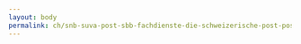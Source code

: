 ```yaml
---
layout: body
permalink: ch/snb-suva-post-sbb-fachdienste-die-schweizerische-post-postfinance/
---
```


